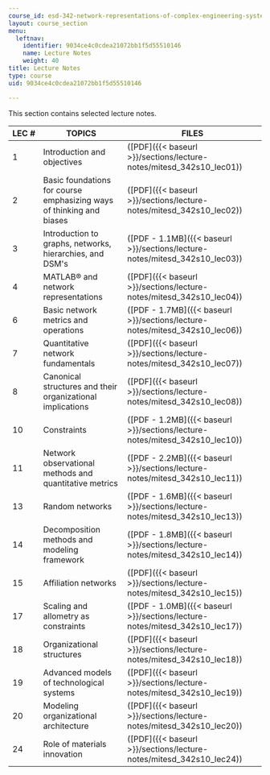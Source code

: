 ```yaml
---
course_id: esd-342-network-representations-of-complex-engineering-systems-spring-2010
layout: course_section
menu:
  leftnav:
    identifier: 9034ce4c0cdea21072bb1f5d55510146
    name: Lecture Notes
    weight: 40
title: Lecture Notes
type: course
uid: 9034ce4c0cdea21072bb1f5d55510146

---
```


This section contains selected lecture notes.

| LEC # | TOPICS | FILES |
| --- | --- | --- |
| 1 | Introduction and objectives | ([PDF]({{< baseurl >}}/sections/lecture-notes/mitesd_342s10_lec01)) |
| 2 | Basic foundations for course emphasizing ways of thinking and biases | ([PDF]({{< baseurl >}}/sections/lecture-notes/mitesd_342s10_lec02)) |
| 3 | Introduction to graphs, networks, hierarchies, and DSM's | ([PDF - 1.1MB]({{< baseurl >}}/sections/lecture-notes/mitesd_342s10_lec03)) |
| 4 | MATLAB® and network representations | ([PDF]({{< baseurl >}}/sections/lecture-notes/mitesd_342s10_lec04)) |
| 6 | Basic network metrics and operations | ([PDF - 1.7MB]({{< baseurl >}}/sections/lecture-notes/mitesd_342s10_lec06)) |
| 7 | Quantitative network fundamentals | ([PDF]({{< baseurl >}}/sections/lecture-notes/mitesd_342s10_lec07)) |
| 8 | Canonical structures and their organizational implications | ([PDF]({{< baseurl >}}/sections/lecture-notes/mitesd_342s10_lec08)) |
| 10 | Constraints | ([PDF - 1.2MB]({{< baseurl >}}/sections/lecture-notes/mitesd_342s10_lec10)) |
| 11 | Network observational methods and quantitative metrics | ([PDF - 2.2MB]({{< baseurl >}}/sections/lecture-notes/mitesd_342s10_lec11)) |
| 13 | Random networks | ([PDF - 1.6MB]({{< baseurl >}}/sections/lecture-notes/mitesd_342s10_lec13)) |
| 14 | Decomposition methods and modeling framework | ([PDF - 1.8MB]({{< baseurl >}}/sections/lecture-notes/mitesd_342s10_lec14)) |
| 15 | Affiliation networks | ([PDF]({{< baseurl >}}/sections/lecture-notes/mitesd_342s10_lec15)) |
| 17 | Scaling and allometry as constraints | ([PDF - 1.0MB]({{< baseurl >}}/sections/lecture-notes/mitesd_342s10_lec17)) |
| 18 | Organizational structures | ([PDF]({{< baseurl >}}/sections/lecture-notes/mitesd_342s10_lec18)) |
| 19 | Advanced models of technological systems | ([PDF]({{< baseurl >}}/sections/lecture-notes/mitesd_342s10_lec19)) |
| 20 | Modeling organizational architecture | ([PDF]({{< baseurl >}}/sections/lecture-notes/mitesd_342s10_lec20)) |
| 24 | Role of materials innovation | ([PDF]({{< baseurl >}}/sections/lecture-notes/mitesd_342s10_lec24))